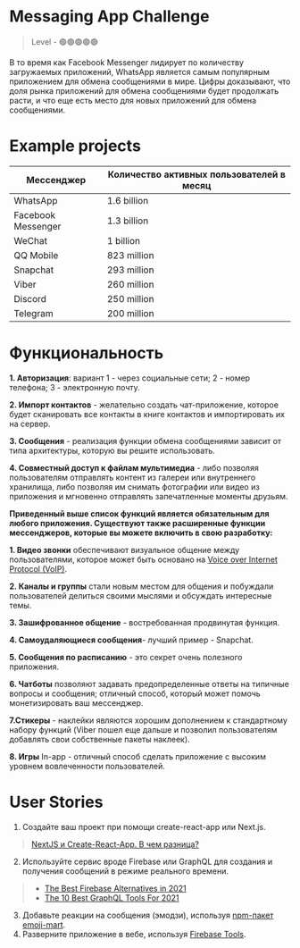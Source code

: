# Messaging App Challenge

> Level - 🟢🟢🟢🟢🟢 

В то время как Facebook Messenger лидирует по количеству загружаемых приложений, WhatsApp является самым популярным приложением для обмена сообщениями в мире. 
Цифры доказывают, что доля рынка приложений для обмена сообщениями будет продолжать расти, и что еще есть место для новых приложений для обмена сообщениями.

# Example projects

Мессенджер  | Количество активных пользователей в месяц
------------- | -------------
WhatsApp   | 1.6 billion
Facebook Messenger | 1.3 billion
WeChat |	1 billion
QQ Mobile	| 823 million
Snapchat |	293 million
Viber	| 260 million
Discord	| 250 million
Telegram	| 200 million

# Функциональность

**1. Авторизация**: вариант 1 - через социальные сети; 2 - номер телефона; 3 - электронную почту. 

**2. Импорт контактов** - желательно создать чат-приложение, которое будет сканировать все контакты в книге контактов и импортировать их на сервер.

**3. Сообщения** - реализация функции обмена сообщениями зависит от типа архитектуры, которую вы решите использовать.

**4. Совместный доступ к файлам мультимедиа** - либо позволяя пользователям отправлять контент из галереи или внутреннего хранилища, либо позволяя им снимать фотографии или видео из приложения и мгновенно отправлять запечатленные моменты друзьям.

**Приведенный выше список функций является обязательным для любого приложения.
Существуют также расширенные функции мессенджеров, которые вы можете включить в свою разработку:**

**1. Видео звонки** обеспечивают визуальное общение между пользователями, которое может быть основано на [Voice over Internet Protocol (VoIP)](https://www.fcc.gov/general/voice-over-internet-protocol-voip).

**2. Каналы и группы** стали новым местом для общения и побуждали пользователей делиться своими мыслями и обсуждать интересные темы.

**3. Зашифрованное общение** - востребованная продвинутая функция.

**4. Самоудаляющиеся сообщения**- лучший пример - Snapchat. 

**5. Сообщения по расписанию** - это секрет очень полезного приложения.

**6. Чатботы** позволяют задавать предопределенные ответы на типичные вопросы и сообщения; отличный способ, который может помочь  монетизировать ваш мессенджер.

**7.Стикеры** - наклейки являются хорошим дополнением к стандартному набору функций (Viber пошел еще дальше и позволил пользователям добавлять свои собственные пакеты наклеек). 

**8. Игры** In-app - отличный способ сделать приложение с высоким уровнем вовлеченности пользователей. 

# User Stories

1. Создайте ваш проект при помощи create-react-app или Next.js.
> [NextJS и Create-React-App. В чем разница?](https://habr.com/ru/company/timeweb/blog/536758/)
2. Используйте сервис вроде Firebase или GraphQL для создания и получения сообщений в режиме реального времени.
> - [The Best Firebase Alternatives in 2021](https://blog.back4app.com/the-best-firebase-alternatives/)
> - [The 10 Best GraphQL Tools For 2021](https://graphcms.com/blog/best-graphql-tools-2021)
3. Добавьте реакции на сообщения (эмодзи), используя [npm-пакет emoji-mart](https://www.npmjs.com/package/@ctrl/ngx-emoji-mart).
4. Разверните приложение в вебе, используя [Firebase Tools](https://firebase.google.com/docs/cli).

